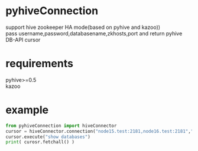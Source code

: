 # pyhiveConnection
support hive zookeeper HA mode(based on pyhive and kazoo)) \
pass username,password,databasename,zkhosts,port and return pyhive DB-API cursor
# requirements
pyhive>=0.5 \
kazoo
# example
```python
from pyhiveConnection import hiveConnector
cursor = hiveConnector.connection("node15.test:2181,node16.test:2181","/hiveserver2","serverUri","admin",None)
cursor.execute("show databases")
print( curosr.fetchall() )
```
